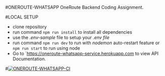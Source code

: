 #ONEROUTE-WHATSAPP
OneRoute Backend Coding Assignment. 

#LOCAL SETUP
* clone repository
* run command `npm run install` to install all dependencies
* use the *.env-sample* file to setup your  *.env file*
* run command `npm run dev` to run with *nodemon* auto-restart feature or `npm run start` to run using node
* Go to `https://oneroute-whatsapp-service.herokuapp.com to view API Documentation.

#[![ONEROUTE-WHATSAPP-CI](https://github.com/ChibuezePaul/oneroute-whatsapp/actions/workflows/oneroute-whatsapp-ci.yml/badge.svg?branch=main)](https://github.com/ChibuezePaul/oneroute-whatsapp/actions/workflows/oneroute-whatsapp-ci.yml)
